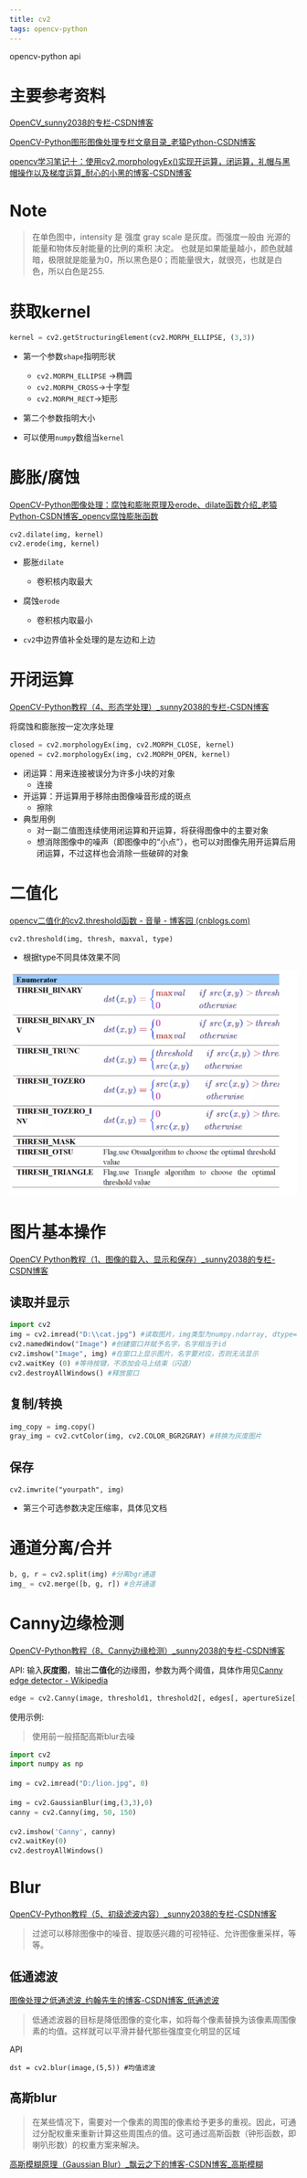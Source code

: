 ```yaml
---
title: cv2
tags: opencv-python
---
```


opencv-python api

# 主要参考资料

[OpenCV_sunny2038的专栏-CSDN博客](https://blog.csdn.net/sunny2038/category_904451.html)

[OpenCV-Python图形图像处理专栏文章目录_老猿Python-CSDN博客](https://blog.csdn.net/LaoYuanPython/article/details/109160152)

[opencv学习笔记十：使用cv2.morphologyEx()实现开运算，闭运算，礼帽与黑帽操作以及梯度运算_耐心的小黑的博客-CSDN博客](https://blog.csdn.net/qq_39507748/article/details/104539673)

# Note

> 在单色图中，intensity 是 强度 gray scale 是灰度。而强度一般由 光源的能量和物体反射能量的比例的乘积 决定。
> 也就是如果能量越小，颜色就越暗，极限就是能量为0，所以黑色是0；而能量很大，就很亮，也就是白色，所以白色是255.

# 获取kernel

```python
kernel = cv2.getStructuringElement(cv2.MORPH_ELLIPSE, (3,3))
```

- 第一个参数`shape`指明形状
  - `cv2.MORPH_ELLIPSE` ->椭圆
  - `cv2.MORPH_CROSS`->十字型
  - `cv2.MORPH_RECT`->矩形

- 第二个参数指明大小
- 可以使用`numpy`数组当`kernel`

# 膨胀/腐蚀

[OpenCV-Python图像处理：腐蚀和膨胀原理及erode、dilate函数介绍_老猿Python-CSDN博客_opencv腐蚀膨胀函数](https://blog.csdn.net/LaoYuanPython/article/details/109441709)

```
cv2.dilate(img, kernel)
cv2.erode(img, kernel)
```

- 膨胀`dilate`
  - 卷积核内取最大

- 腐蚀`erode`
  - 卷积核内取最小

- `cv2`中边界值补全处理的是左边和上边

# 开闭运算

[OpenCV-Python教程（4、形态学处理）_sunny2038的专栏-CSDN博客](https://blog.csdn.net/sunny2038/article/details/9137759)

将腐蚀和膨胀按一定次序处理

```python
closed = cv2.morphologyEx(img, cv2.MORPH_CLOSE, kernel)
opened = cv2.morphologyEx(img, cv2.MORPH_OPEN, kernel)
```

- 闭运算：用来连接被误分为许多小块的对象
  - 连接
- 开运算：开运算用于移除由图像噪音形成的斑点
  - 擦除
- 典型用例
  - 对一副二值图连续使用闭运算和开运算，将获得图像中的主要对象
  - 想消除图像中的噪声（即图像中的“小点”），也可以对图像先用开运算后用闭运算，不过这样也会消除一些破碎的对象

# 二值化

[opencv二值化的cv2.threshold函数 - 音量 - 博客园 (cnblogs.com)](https://www.cnblogs.com/yinliang-liang/p/9293310.html)

```
cv2.threshold(img, thresh, maxval, type)
```

- 根据type不同具体效果不同

![image-20211110154311623](https://raw.githubusercontent.com/Usigned/pic-typora/main/images/image-20211110154311623.png)

# 图片基本操作

[OpenCV Python教程（1、图像的载入、显示和保存）_sunny2038的专栏-CSDN博客](https://blog.csdn.net/sunny2038/article/details/9057415)

## 读取并显示

```python
import cv2 
img = cv2.imread("D:\\cat.jpg") #读取图片，img类型为numpy.ndarray, dtype=uint8
cv2.namedWindow("Image") #创建窗口并赋予名字，名字相当于id
cv2.imshow("Image", img) #在窗口上显示图片，名字要对应，否则无法显示
cv2.waitKey (0) #等待按键，不添加会马上结束（闪退）
cv2.destroyAllWindows() #释放窗口
```

## 复制/转换

```python
img_copy = img.copy()
gray_img = cv2.cvtColor(img, cv2.COLOR_BGR2GRAY) #转换为灰度图片
```

## 保存

```
cv2.imwrite("yourpath", img)
```

- 第三个可选参数决定压缩率，具体见文档

# 通道分离/合并

```python
b, g, r = cv2.split(img) #分离bgr通道
img_ = cv2.merge([b, g, r]) #合并通道
```

# Canny边缘检测

[OpenCV-Python教程（8、Canny边缘检测）_sunny2038的专栏-CSDN博客](https://blog.csdn.net/sunny2038/article/details/9202641)

API: 输入**灰度图**，输出**二值化**的边缘图，参数为两个阈值，具体作用见[Canny edge detector - Wikipedia](https://en.wikipedia.org/wiki/Canny_edge_detector)

```python
edge = cv2.Canny(image, threshold1, threshold2[, edges[, apertureSize[, L2gradient ]]]) 
```

使用示例:

> 使用前一般搭配高斯blur去噪

```python
import cv2
import numpy as np  
 
img = cv2.imread("D:/lion.jpg", 0)
 
img = cv2.GaussianBlur(img,(3,3),0)
canny = cv2.Canny(img, 50, 150)
 
cv2.imshow('Canny', canny)
cv2.waitKey(0)
cv2.destroyAllWindows()
```

# Blur

[OpenCV-Python教程（5、初级滤波内容）_sunny2038的专栏-CSDN博客](https://blog.csdn.net/sunny2038/article/details/9155893)

> 过滤可以移除图像中的噪音、提取感兴趣的可视特征、允许图像重采样，等等。

## 低通滤波

[图像处理之低通滤波_约翰先生的博客-CSDN博客_低通滤波](https://blog.csdn.net/weixin_38570251/article/details/82054106)



> 低通滤波器的目标是降低图像的变化率，如将每个像素替换为该像素周围像素的均值。这样就可以平滑并替代那些强度变化明显的区域

API

```
dst = cv2.blur(image,(5,5)) #均值滤波
```

## 高斯blur

> 在某些情况下，需要对一个像素的周围的像素给予更多的重视。因此，可通过分配权重来重新计算这些周围点的值。这可通过高斯函数（钟形函数，即喇叭形数）的权重方案来解决。

[高斯模糊原理（Gaussian Blur）_飘云之下的博客-CSDN博客_高斯模糊](https://blog.csdn.net/weixin_44403952/article/details/90342626)

